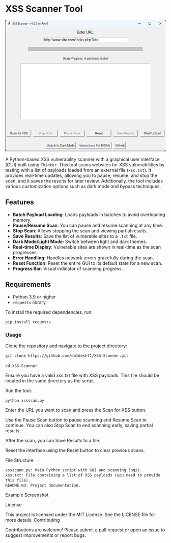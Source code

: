 # XSS Scanner Tool

![XSS_Scanner](https://github.com/dotdesh71/XSS-Scanner/blob/main/screenshot.png)

A Python-based XSS vulnerability scanner with a graphical user interface (GUI) built using `Tkinter`. This tool scans websites for XSS vulnerabilities by testing with a list of payloads loaded from an external file (`xss.txt`). It provides real-time updates, allowing you to pause, resume, and stop the scan, and it saves the results for later review. Additionally, the tool includes various customization options such as dark mode and bypass techniques.

## Features

- **Batch Payload Loading**: Loads payloads in batches to avoid overloading memory.
- **Pause/Resume Scan**: You can pause and resume scanning at any time.
- **Stop Scan**: Allows stopping the scan and viewing partial results.
- **Save Results**: Save the list of vulnerable sites to a `.txt` file.
- **Dark Mode/Light Mode**: Switch between light and dark themes.
- **Real-time Display**: Vulnerable sites are shown in real-time as the scan progresses.
- **Error Handling**: Handles network errors gracefully during the scan.
- **Reset Function**: Reset the entire GUI to its default state for a new scan.
- **Progress Bar**: Visual indicator of scanning progress.

## Requirements

- Python 3.9 or higher
- `requests` library

To install the required dependencies, run:

    pip install requests

### Usage

Clone the repository and navigate to the project directory:

    git clone https://github.com/dotdesh71/XSS-Scanner.git

    cd XSS-Scanner

Ensure you have a valid xss.txt file with XSS payloads. This file should be located in the same directory as the script.

Run the tool:

    python xssscan.py

Enter the URL you want to scan and press the Scan for XSS button.

Use the Pause Scan button to pause scanning and Resume Scan to continue. You can also Stop Scan to end scanning early, saving partial results.

After the scan, you can Save Results to a file.

Reset the interface using the Reset button to clear previous scans.

File Structure

    xssscann.py: Main Python script with GUI and scanning logic.
    xss.txt: File containing a list of XSS payloads (you need to provide this file).
    README.md: Project documentation.

Example Screenshot

License

This project is licensed under the MIT License. See the LICENSE file for more details.
Contributing

Contributions are welcome! Please submit a pull request or open an issue to suggest improvements or report bugs.
